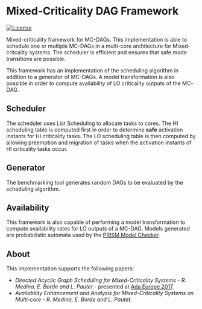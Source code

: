 Mixed-Criticality DAG Framework
====

[![License](http://img.shields.io/badge/license-APACHE2-blue.svg)](LICENSE)

Mixed-criticality framework for MC-DAGs. This implementation is able to schedule one or multiple MC-DAGs in a multi-core architecture for Mixed-critcality systems. The scheduler is efficient and ensures that safe mode transitions are possible.

This framework has an implementation of the scheduling algorithm in addition to a generator of MC-DAGs. A model transformation is also possible in order to compute availability of LO criticality outputs of the MC-DAG.

## Scheduler

The scheduler uses List Scheduling to allocate tasks to cores. The HI scheduling table is computed first in order to determine **safe** activation instants for HI criticality tasks. The LO scheduling table is then computed by allowing preemption and migration of tasks when the activation instants of HI criticality tasks occur.

## Generator

The benchmarking tool generates random DAGs to be evaluated by the scheduling algorithm.

## Availability

This framework is also capable of performing a model transformation to compute availability rates for LO outputs of a MC-DAG. Models generated are probabilistic automata used by the [PRISM Model Checker](http://www.prismmodelchecker.org/).

## About

This implementation supports the following papers:
* *Directed Acyclic Graph Scheduling for Mixed-Criticality Systems - R. Medina, E. Borde and L. Pautet* - presented at [Ada Europe 2017](https://www.auto.tuwien.ac.at/~blieb/AE2017/).
* *Availability Enhancement and Analysis for Mixed-Criticality Systems on Multi-core  - R. Medina, E. Borde and L. Pautet*.
